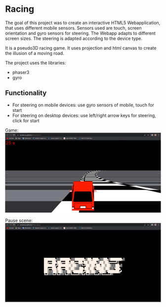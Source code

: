 # Racing
The goal of this project was to create an interactive HTML5 Webapplication, that uses different mobile sensors. 
Sensors used are touch, screen orientation and gyro sensors for steering.
The Webapp adapts to different screen sizes. The steering is adapted according to the device type.

It is a pseudo3D racing game. It uses projection and html canvas to create the illusion of a moving road.

The project uses the libraries:
- phaser3
- gyro

## Functionality
- For steering on mobile devices: use gyro sensors of mobile, touch for start
- For steering on desktop devices: use left/right arrow keys for steering, click for start

Game:
![Screenshot of the game](screenshots/screenshot_game.png)

Pause scene:
![Screenshot of the pause scene](screenshots/screenshot_pause.png)



